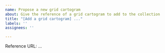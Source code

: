 ```yaml
---
name: Propose a new grid cartogram
about: Give the reference of a grid cartogram to add to the collection
title: "[Add a grid cartogram] ..."
labels: ''
assignees: ''

---
```


Reference URL: ...

